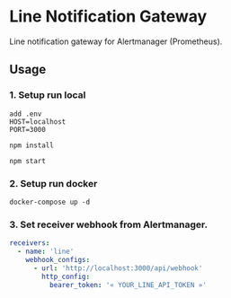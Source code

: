 # Line Notification Gateway #
Line notification gateway for Alertmanager (Prometheus).
## Usage ##
### 1. Setup run local
```shell
add .env 
HOST=localhost
PORT=3000
```
```shell
npm install
```
```shell
npm start
```
### 2. Setup run docker
```shell
docker-compose up -d
```
### 3. Set receiver webhook from Alertmanager.
```yaml
receivers:
  - name: 'line'
    webhook_configs:
      - url: 'http://localhost:3000/api/webhook'
        http_config:
          bearer_token: '« YOUR_LINE_API_TOKEN »'
```

